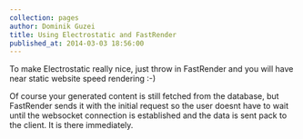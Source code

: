```yaml
---
collection: pages
author: Dominik Guzei
title: Using Electrostatic and FastRender
published_at: 2014-03-03 18:56:00
---
```


To make Electrostatic really nice, just throw in FastRender and you will
have near static website speed rendering :-)

Of course your generated content is still fetched from the database, but
FastRender sends it with the initial request so the user doesnt have to
wait until the websocket connection is established and the data is sent
pack to the client. It is there immediately.